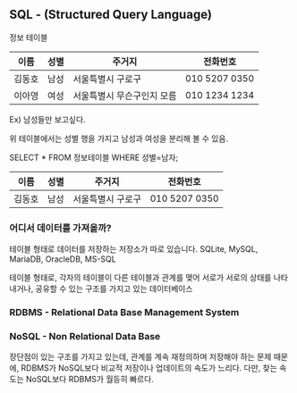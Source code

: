 ## SQL - (Structured Query Language)

정보 테이블

| 이름 | 성별 | 주거지 | 전화번호 |
|-----|-----|-----|-----|
| 김동호 | 남성 | 서울특별시 구로구 | 010 5207 0350 |
| 이아영 | 여성 | 서울특별시 무슨구인지 모름 | 010 1234 1234 


Ex) 남성들만 보고싶다.

위 테이블에서는 성별 행을 가지고 남성과 여성을 분리해 볼 수 있음.

SELECT * FROM 정보테이블 WHERE 성별=남자;

| 이름 | 성별 | 주거지 | 전화번호 |
|-----|-----|-----|-----|
| 김동호 | 남성 | 서울특별시 구로구 | 010 5207 0350 |

### 어디서 데이터를 가져올까?

테이블 형태로 데이터를 저장하는 저장소가 따로 있습니다.
SQLite, MySQL, MariaDB, OracleDB, MS-SQL

테이블 형태로, 각자의 테이블이 다른 테이블과 관계를 맺어 서로가 서로의 상태를 나타내거나, 공유할 수 있는 구조를 가지고 있는 데이터베이스

### RDBMS - Relational Data Base Management System
### NoSQL - Non Relational Data Base

장단점이 있는 구조를 가지고 있는데, 관계를 계속 재정의하며 저장해야 하는 문제 때문에, RDBMS가 NoSQL보다 비교적 저장이나 업데이트의 속도가 느리다.
다만, 찾는 속도는 NoSQL보다 RDBMS가 월등히 빠르다.




